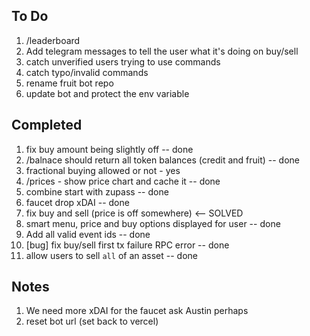 ## To Do

1. /leaderboard
1. Add telegram messages to tell the user what it's doing on buy/sell
1. catch unverified users trying to use commands
1. catch typo/invalid commands
1. rename fruit bot repo
1. update bot and protect the env variable

## Completed

1. fix buy amount being slightly off -- done
1. /balnace should return all token balances (credit and fruit) -- done
1. fractional buying allowed or not - yes
1. /prices - show price chart and cache it -- done
1. combine start with zupass -- done
1. faucet drop xDAI -- done
1. fix buy and sell (price is off somewhere) <-- SOLVED
1. smart menu, price and buy options displayed for user -- done
1. Add all valid event ids -- done
1. [bug] fix buy/sell first tx failure RPC error -- done
1. allow users to sell `all` of an asset -- done

## Notes

1. We need more xDAI for the faucet ask Austin perhaps
1. reset bot url (set back to vercel)

